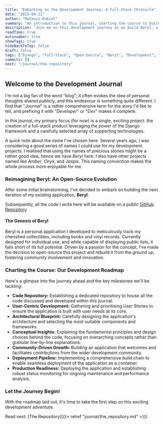 ```yaml
---
title: "Embarking on the Development Journey: A Full-Stack Chronicle"
date: "2025-04-11"
author: "Mateusz Dubiel"
summary: "An introduction to this journal, charting the course to build a robust, open-source full-stack application, Beryl, powered by Django and modern technologies."
description: "Join me on this development journey as we build Beryl, a full-stack application for managing collectibles, from the ground up using the Django framework and a suite of cutting-edge technologies. This journal will document every step of the open-source process."
readTime: true
autonumber: true
showTags: true
hideBackToTop: false
draft: false
tags: ["Django", "Full-Stack", "Open-Source", "Beryl", "Development", "Project Chronicle"]
commits: []
next: "/journal/the-repository"
---
```

## Welcome to the Development Journal

I'm not a big fan of the word "blog"; it often evokes the idea of personal thoughts shared publicly, and this endeavour is something quite different. I find that "*Journal*" is a rather comprehensive term for the story I'd like to tell, and prefixing it with "*Developer*" or "*Dev*" makes it complete.

In this journal, my primary focus (for now) is a single, exciting project: the creation of a full-stack product leveraging the power of the Django framework and a carefully selected array of supporting technologies.

A quick note about the name I've chosen here. Several years ago, I was considering a good series of names I could use for my development projects. I realised that using the names of precious stones might be a rather good idea, hence we have *Beryl* here. I also have other projects named like *Amber*, *Onyx*, and *Jaspis*. This naming convention makes the whole process more enjoyable for me.

### Reimagining Beryl: An Open-Source Evolution

After some initial brainstorming, I've decided to embark on building the next iteration of my existing application, **Beryl**.

Subsequently, all the code I write here will be available on a public [GitHub Repository](https://github.com/mdubiel/beryl3).

#### The Genesis of Beryl

Beryl is a personal application I developed to meticulously track my cherished collectibles, including books and vinyl records. Currently designed for individual use, and while capable of displaying public lists, it falls short of its full potential. Driven by a passion for the concept, I've made the decision to open-source this project and rebuild it from the ground up, fostering community involvement and innovation.

### Charting the Course: Our Development Roadmap

Here's a glimpse into the journey ahead and the key milestones we'll be tackling:

* **Code Repository:** Establishing a dedicated repository to house all the code discussed and developed within this journal.
* **User-Centric Development:** Gathering and prioritising User Stories to ensure the application is built with user needs at its core.
* **Architectural Blueprint:** Carefully designing the application's architecture and selecting the most suitable components and frameworks.
* **Conceptual Insights:** Explaining the fundamental principles and design choices behind the code, focusing on overarching concepts rather than granular line-by-line explanations.
* **Community-Driven Growth:** Building an application that welcomes and facilitates contributions from the wider development community.
* **Deployment Pipeline:** Implementing a comprehensive build chain to enable seamless deployment of the application as a container.
* **Production Readiness:** Deploying the application and establishing robust status monitoring for ongoing maintenance and performance analysis.

### Let the Journey Begin!

With the roadmap laid out, it's time to take the first step on this exciting development adventure.

Read next: [The Repository]({{< relref "journal/the_repository.md" >}})
